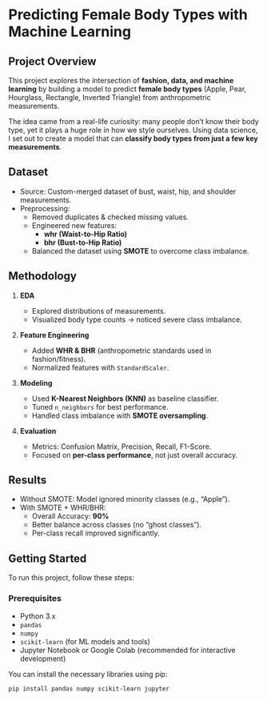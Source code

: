 # Predicting Female Body Types with Machine Learning

## Project Overview
This project explores the intersection of **fashion, data, and machine learning** by building a model to predict **female body types** (Apple, Pear, Hourglass, Rectangle, Inverted Triangle) from anthropometric measurements.  

The idea came from a real-life curiosity: many people don’t know their body type, yet it plays a huge role in how we style ourselves. Using data science, I set out to create a model that can **classify body types from just a few key measurements**.


## Dataset
- Source: Custom-merged dataset of bust, waist, hip, and shoulder measurements.  
- Preprocessing:
  - Removed duplicates & checked missing values.
  - Engineered new features:  
    - **whr (Waist-to-Hip Ratio)**  
    - **bhr (Bust-to-Hip Ratio)**  
  - Balanced the dataset using **SMOTE** to overcome class imbalance.


## Methodology
1. **EDA**  
   - Explored distributions of measurements.  
   - Visualized body type counts → noticed severe class imbalance.  

2. **Feature Engineering**  
   - Added **WHR & BHR** (anthropometric standards used in fashion/fitness).  
   - Normalized features with `StandardScaler`.

3. **Modeling**  
   - Used **K-Nearest Neighbors (KNN)** as baseline classifier.  
   - Tuned `n_neighbors` for best performance.  
   - Handled class imbalance with **SMOTE oversampling**.

4. **Evaluation**  
   - Metrics: Confusion Matrix, Precision, Recall, F1-Score.  
   - Focused on **per-class performance**, not just overall accuracy.


##  Results
- Without SMOTE: Model ignored minority classes (e.g., “Apple”).  
- With SMOTE + WHR/BHR:  
  - Overall Accuracy: **90%**  
  - Better balance across classes (no “ghost classes”).  
  - Per-class recall improved significantly.  


## Getting Started

To run this project, follow these steps:

### Prerequisites

* Python 3.x
* `pandas`
* `numpy`
* `scikit-learn` (for ML models and tools)
* Jupyter Notebook or Google Colab (recommended for interactive development)

You can install the necessary libraries using pip:
```bash
pip install pandas numpy scikit-learn jupyter
